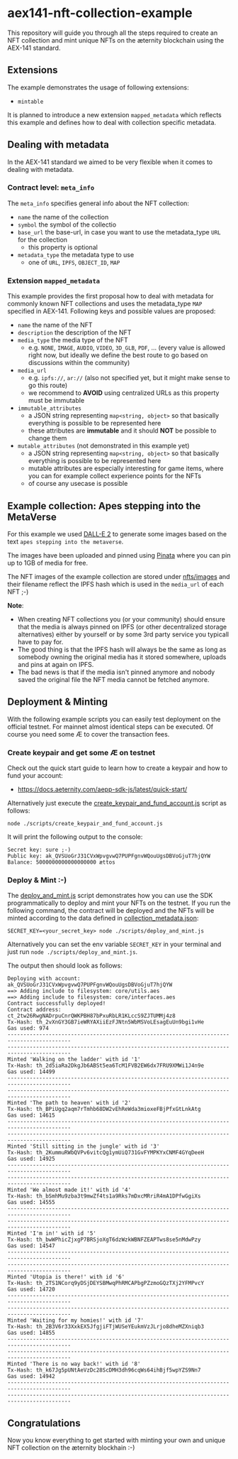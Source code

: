 # aex141-nft-collection-example

This repository will guide you through all the steps required to create an NFT collection and mint unique NFTs on the æternity blockchain using the AEX-141 standard.

## Extensions

The example demonstrates the usage of following extensions:
- `mintable`

It is planned to introduce a new extension `mapped_metadata` which reflects this example and defines how to deal with collection specific metadata.

## Dealing with metadata

In the AEX-141 standard we aimed to be very flexible when it comes to dealing with metadata.

### Contract level: `meta_info`

The `meta_info` specifies general info about the NFT collection:

- `name` the name of the collection
- `symbol` the symbol of the collectio
- `base_url` the base-url, in case you want to use the metadata_type `URL` for the collection
    - this property is optional
- `metadata_type` the metadata type to use
    - one of `URL`, `IPFS`, `OBJECT_ID`, `MAP`

### Extension `mapped_metadata`
This example provides the first proposal how to deal with metadata for commonly known NFT collections and uses the metadata_type `MAP` specified in AEX-141. Following keys and possible values are proposed:

- `name` the name of the NFT
- `description` the description of the NFT
- `media_type` the media type of the NFT
    - e.g. `NONE`, `IMAGE`, `AUDIO`, `VIDEO`, `3D_GLB`, `PDF`, ... (every value is allowed right now, but ideally we define the best route to go based on discussions within the community)
- `media_url`
    - e.g. `ipfs://`, `ar://` (also not specified yet, but it might make sense to go this route)
    - we recommend to **AVOID** using centralized URLs as this property must be immutable
- `immutable_attributes`
    - a JSON string representing `map<string, object>` so that basically everything is possible to be represented here
    - these attributes are **immutable** and it should **NOT** be possible to change them
- `mutable_attributes` (not demonstrated in this example yet)
    - a JSON string representing `map<string, object>` so that basically everything is possible to be represented here
    - mutable attributes are especially interesting for game items, where you can for example collect experience points for the NFTs
    - of course any usecase is possible

## Example collection: Apes stepping into the MetaVerse

For this example we used [DALL-E 2](https://openai.com/dall-e-2) to generate some images based on the text `apes stepping into the metaverse`.

The images have been uploaded and pinned using [Pinata](https://www.pinata.cloud) where you can pin up to 1GB of media for free.

The NFT images of the example collection are stored under [nfts/images](./nfts/images) and their filename reflect the IPFS hash which is used in the `media_url` of each NFT ;-)

**Note**:

- When creating NFT collections you (or your community) should ensure that the media is always pinned on IPFS (or other decentralized storage alternatives) either by yourself or by some 3rd party service you typicall have to pay for.
- The good thing is that the IPFS hash will always be the same as long as somebody owning the original media has it stored somewhere, uploads and pins at again on IPFS.
- The bad news is that if the media isn't pinned anymore and nobody saved the original file the NFT media cannot be fetched anymore.

## Deployment & Minting

With the following example scripts you can easily test deployment on the official testnet. For mainnet almost identical steps can be executed. Of course you need some Æ to cover the transaction fees.

### Create keypair and get some Æ on testnet
Check out the quick start guide to learn how to create a keypair and how to fund your account:

- https://docs.aeternity.com/aepp-sdk-js/latest/quick-start/

Alternatively just execute the [create_keypair_and_fund_account.js](./scripts/create_keypair_and_fund_account.js) script as follows:

`node ./scripts/create_keypair_and_fund_account.js`

It will print the following output to the console:

```
Secret key: sure ;-)
Public key: ak_QVSUoGrJ31CVxWpvgvwQ7PUPFgnvWQouUgsDBVoGjuT7hjQYW
Balance: 5000000000000000000 ættos
```

### Deploy & Mint :-)
The [deploy_and_mint.js](./scripts/deploy_and_mint.js) script demonstrates how you can use the SDK programmatically to deploy and mint your NFTs on the testnet. If you run the following command, the contract will be deployed and the NFTs will be minted according to the data defined in [collection_metadata.json](./nfts/collection_metadata.json):

`SECRET_KEY=<your_secret_key> node ./scripts/deploy_and_mint.js`

Alternatively you can set the env variable `SECRET_KEY` in your terminal and just run `node ./scripts/deploy_and_mint.js`.

The output then should look as follows:

```
Deploying with account: ak_QVSUoGrJ31CVxWpvgvwQ7PUPFgnvWQouUgsDBVoGjuT7hjQYW
==> Adding include to filesystem: core/utils.aes
==> Adding include to filesystem: core/interfaces.aes
Contract successfully deployed!
Contract address: ct_2tw26RwgNADrpuCnrQWKPBH87bPxuRbLR1KLccS9ZJTUMMj4z8
Tx-Hash: th_2vXnGY3GB7ieWRYAXiiEzFJNtn5WbMSVoLEsagEuUn9bgi1vHe
Gas used: 974
------------------------------------------------------------------------------------------
------------------------------------------------------------------------------------------
Minted 'Walking on the ladder' with id '1'
Tx-Hash: th_2d5iaRa2DkgJb6ABSt5ea6TcM1FVB2EW6dx7FRU9XMWi1J4n9e
Gas used: 14499
------------------------------------------------------------------------------------------
------------------------------------------------------------------------------------------
Minted 'The path to heaven' with id '2'
Tx-Hash: th_BPiUgq2aqm7rTmhb68DW2vEhReWda3mioxeFBjPfxGtLnkAtg
Gas used: 14615
------------------------------------------------------------------------------------------
------------------------------------------------------------------------------------------
Minted 'Still sitting in the jungle' with id '3'
Tx-Hash: th_2KummuRWbQVPv6vitcQg1ymUiQ731GvFYMPKYxCNMF4GYqDeeH
Gas used: 14925
------------------------------------------------------------------------------------------
------------------------------------------------------------------------------------------
Minted 'We almost made it!' with id '4'
Tx-Hash: th_bSmhMu9zba3t9mwZf4ts1a9Rks7mDxcMRriR4mA1DPfwGgiXs
Gas used: 14555
------------------------------------------------------------------------------------------
------------------------------------------------------------------------------------------
Minted 'I'm in!' with id '5'
Tx-Hash: th_bwWPhicZjxgP7BRSjoXgT6dzWzkWBNFZEAPTws8se5nMdwPzy
Gas used: 14547
------------------------------------------------------------------------------------------
------------------------------------------------------------------------------------------
Minted 'Utopia is there!' with id '6'
Tx-Hash: th_2TS1NCorq9yDSjDEYSBMwqPhRMCAPbgPZzmoGQzTXj2YFMPvcY
Gas used: 14720
------------------------------------------------------------------------------------------
------------------------------------------------------------------------------------------
Minted 'Waiting for my homies!' with id '7'
Tx-Hash: th_2B3V6r33XxkEX5JfgjiFTjWUSeYEukmVzJLrjo8dheMZXniqb3
Gas used: 14855
------------------------------------------------------------------------------------------
------------------------------------------------------------------------------------------
Minted 'There is no way back!' with id '8'
Tx-Hash: th_k67Jg5pUNtAeVzDc28ScDMH3dh96cqWs64ihBjf5wpYZS9Nn7
Gas used: 14942
------------------------------------------------------------------------------------------
------------------------------------------------------------------------------------------
```

## Congratulations
Now you know everything to get started with minting your own and unique NFT collection on the æternity blockhain :-)
